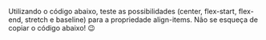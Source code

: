 Utilizando o código abaixo, teste as possibilidades (center, flex-start, flex-end, stretch e baseline) para a propriedade align-items. Não se esqueça de copiar o código abaixo! 😉